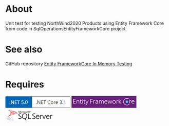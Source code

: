 ﻿# About

Unit test for testing NorthWind2020 Products using Entity Framework Core from code in SqlOperationsEntityFrameworkCore project.

# See also

GitHub repository [Entity FrameworkCore In Memory Testing](https://github.com/karenpayneoregon/EntityFrameworkCoreInMemoryTesting)


# Requires

![ver](../assets/Versions.png) 
![ef](../assets/efcore.png)
![sql](../assets/sql-server.png)